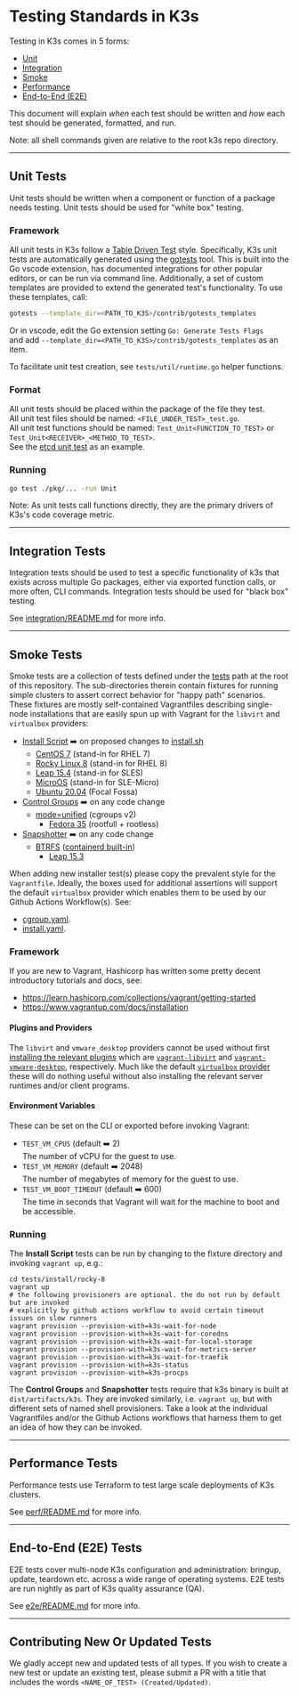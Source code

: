 # Testing Standards in K3s

Testing in K3s comes in 5 forms: 
- [Unit](#unit-tests)
- [Integration](#integration-tests)
- [Smoke](#smoke-tests)
- [Performance](#performance)
- [End-to-End (E2E)](#end-to-end-e2e-tests)

This document will explain *when* each test should be written and *how* each test should be
generated, formatted, and run.

Note: all shell commands given are relative to the root k3s repo directory.
___

## Unit Tests

Unit tests should be written when a component or function of a package needs testing.
Unit tests should be used for "white box" testing.

### Framework

All unit tests in K3s follow a [Table Driven Test](https://github.com/golang/go/wiki/TableDrivenTests) style. Specifically, K3s unit tests are automatically generated using the [gotests](https://github.com/cweill/gotests) tool. This is built into the Go vscode extension, has documented integrations for other popular editors, or can be run via command line. Additionally, a set of custom templates are provided to extend the generated test's functionality. To use these templates, call:

```bash
gotests --template_dir=<PATH_TO_K3S>/contrib/gotests_templates
```

Or in vscode, edit the Go extension setting `Go: Generate Tests Flags`  
and add `--template_dir=<PATH_TO_K3S>/contrib/gotests_templates` as an item.

To facilitate unit test creation, see `tests/util/runtime.go` helper functions.

### Format

All unit tests should be placed within the package of the file they test.  
All unit test files should be named: `<FILE_UNDER_TEST>_test.go`.  
All unit test functions should be named: `Test_Unit<FUNCTION_TO_TEST>` or `Test_Unit<RECEIVER>_<METHOD_TO_TEST>`.  
See the [etcd unit test](../pkg/etcd/etcd_test.go) as an example.

### Running

```bash
go test ./pkg/... -run Unit
```

Note: As unit tests call functions directly, they are the primary drivers of K3s's code coverage
metric.

___

## Integration Tests

Integration tests should be used to test a specific functionality of k3s that exists across multiple Go packages, either via exported function calls, or more often, CLI commands.
Integration tests should be used for "black box" testing. 

See [integration/README.md](./integration/README.md) for more info.

___

## Smoke Tests

Smoke tests are a collection of tests defined under the [tests](../tests) path at the root of this repository.
The sub-directories therein contain fixtures for running simple clusters to assert correct behavior for "happy path" scenarios. These fixtures are mostly self-contained Vagrantfiles describing single-node installations that are easily spun up with Vagrant for the `libvirt` and `virtualbox` providers:

- [Install Script](../tests/install) :arrow_right: on proposed changes to [install.sh](../install.sh) 
  - [CentOS 7](../tests/install/centos-7) (stand-in for RHEL 7)
  - [Rocky Linux 8](../tests/install/rocky-8) (stand-in for RHEL 8)
  - [Leap 15.4](../tests/install/opensuse-leap) (stand-in for SLES)
  - [MicroOS](../tests/install/opensuse-microos) (stand-in for SLE-Micro)
  - [Ubuntu 20.04](../tests/install/ubuntu-focal) (Focal Fossa)
- [Control Groups](../tests/cgroup) :arrow_right: on any code change
  - [mode=unified](../tests/cgroup/unified) (cgroups v2)
    - [Fedora 35](../tests/cgroup/unified/fedora-35) (rootfull + rootless)
- [Snapshotter](../tests/snapshotter/btrfs/opensuse-leap) :arrow_right: on any code change
  - [BTRFS](../tests/snapshotter/btrfs) ([containerd built-in](https://github.com/containerd/containerd/tree/main/snapshots/btrfs))
    - [Leap 15.3](../tests/snapshotter/btrfs/opensuse-leap)

When adding new installer test(s) please copy the prevalent style for the `Vagrantfile`.
Ideally, the boxes used for additional assertions will support the default `virtualbox` provider which
enables them to be used by our Github Actions Workflow(s). See:
- [cgroup.yaml](../.github/workflows/cgroup.yaml).
- [install.yaml](../.github/workflows/install.yaml).

### Framework

If you are new to Vagrant, Hashicorp has written some pretty decent introductory tutorials and docs, see:
- https://learn.hashicorp.com/collections/vagrant/getting-started
- https://www.vagrantup.com/docs/installation

#### Plugins and Providers

The `libvirt` and `vmware_desktop` providers cannot be used without first [installing the relevant plugins](https://www.vagrantup.com/docs/cli/plugin#plugin-install)
which are [`vagrant-libvirt`](https://github.com/vagrant-libvirt/vagrant-libvirt) and
[`vagrant-vmware-desktop`](https://www.vagrantup.com/docs/providers/vmware/installation), respectively.
Much like the default [`virtualbox` provider](https://www.vagrantup.com/docs/providers/virtualbox) these will do
nothing useful without also installing the relevant server runtimes and/or client programs.

#### Environment Variables

These can be set on the CLI or exported before invoking Vagrant:
- `TEST_VM_CPUS` (default :arrow_right: 2)<br/>
  The number of vCPU for the guest to use.
- `TEST_VM_MEMORY` (default :arrow_right: 2048)<br/>
  The number of megabytes of memory for the guest to use.
- `TEST_VM_BOOT_TIMEOUT` (default :arrow_right: 600)<br/>
  The time in seconds that Vagrant will wait for the machine to boot and be accessible.

### Running

The **Install Script** tests can be run by changing to the fixture directory and invoking `vagrant up`, e.g.:
```shell
cd tests/install/rocky-8
vagrant up
# the following provisioners are optional. the do not run by default but are invoked
# explicitly by github actions workflow to avoid certain timeout issues on slow runners
vagrant provision --provision-with=k3s-wait-for-node
vagrant provision --provision-with=k3s-wait-for-coredns
vagrant provision --provision-with=k3s-wait-for-local-storage
vagrant provision --provision-with=k3s-wait-for-metrics-server
vagrant provision --provision-with=k3s-wait-for-traefik
vagrant provision --provision-with=k3s-status
vagrant provision --provision-with=k3s-procps
```

The **Control Groups** and **Snapshotter** tests require that k3s binary is built at `dist/artifacts/k3s`.
They are invoked similarly, i.e. `vagrant up`, but with different sets of named shell provisioners.
Take a look at the individual Vagrantfiles and/or the Github Actions workflows that harness them to get
an idea of how they can be invoked.

___

## Performance Tests

Performance tests use Terraform to test large scale deployments of K3s clusters.

See [perf/README.md](./perf/README.md) for more info.
___

## End-to-End (E2E) Tests

E2E tests cover multi-node K3s configuration and administration: bringup, update, teardown etc. across a wide range of operating systems. E2E tests are run nightly as part of K3s quality assurance (QA).

See [e2e/README.md](./e2e/README.md) for more info.

___

## Contributing New Or Updated Tests

We gladly accept new and updated tests of all types. If you wish to create
a new test or update an existing test, please submit a PR with a title that includes the words `<NAME_OF_TEST> (Created/Updated)`.
